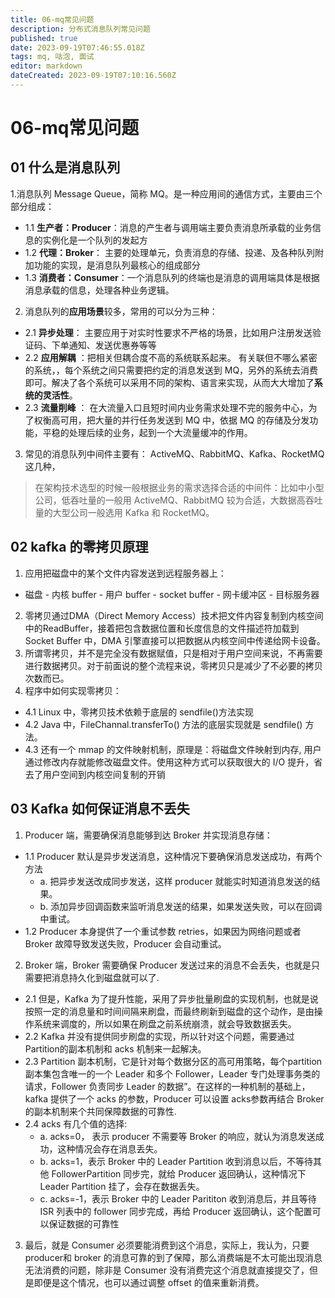 ```yaml
---
title: 06-mq常见问题
description: 分布式消息队列常见问题
published: true
date: 2023-09-19T07:46:55.018Z
tags: mq, 咕泡, 面试
editor: markdown
dateCreated: 2023-09-19T07:10:16.560Z
---
```


# 06-mq常见问题

## 01 什么是消息队列
1.消息队列 Message Queue，简称 MQ。是一种应用间的通信方式，主要由三个部分组成：
  - 1.1 **生产者：Producer**：消息的产生者与调用端主要负责消息所承载的业务信息的实例化是一个队列的发起方
  - 1.2 **代理：Broker**： 主要的处理单元，负责消息的存储、投递、及各种队列附加功能的实现，是消息队列最核心的组成部分
  - 1.3 **消费者：Consumer**：一个消息队列的终端也是消息的调用端具体是根据消息承载的信息，处理各种业务逻辑。
2. 消息队列的**应用场景**较多，常用的可以分为三种： 
  - 2.1 **异步处理**： 主要应用于对实时性要求不严格的场景，比如用户注册发送验证码、下单通知、发送优惠券等等
  - 2.2 **应用解耦** ：把相关但耦合度不高的系统联系起来。 有关联但不哪么紧密的系统，，每个系统之间只需要把约定的消息发送到 MQ，另外的系统去消费即可。解决了各个系统可以采用不同的架构、语言来实现，从而大大增加了**系统的灵活性**。
  - 2.3 **流量削峰** ： 在大流量入口且短时间内业务需求处理不完的服务中心，为了权衡高可用，把大量的并行任务发送到 MQ 中，依据 MQ 的存储及分发功能，平稳的处理后续的业务，起到一个大流量缓冲的作用。
3. 常见的消息队列中间件主要有： ActiveMQ、RabbitMQ、Kafka、RocketMQ 这几种，  
 >  在架构技术选型的时候一般根据业务的需求选择合适的中间件：比如中小型公司，低吞吐量的一般用 ActiveMQ、RabbitMQ 较为合适，大数据高吞吐量的大型公司一般选用 Kafka 和 RocketMQ。
  
## 02 kafka 的零拷贝原理
1. 应用把磁盘中的某个文件内容发送到远程服务器上：
  - 磁盘 - 内核 buffer - 用户 buffer - socket buffer -  网卡缓冲区 - 目标服务器
2. 零拷贝通过DMA（Direct Memory Access）技术把文件内容复制到内核空间中的ReadBuffer，接着把包含数据位置和长度信息的文件描述符加载到 Socket Buffer 中，DMA 引擎直接可以把数据从内核空间中传递给网卡设备。  
3. 所谓零拷贝，并不是完全没有数据赋值，只是相对于用户空间来说，不再需要进行数据拷贝。对于前面说的整个流程来说，零拷贝只是减少了不必要的拷贝次数而已。
4. 程序中如何实现零拷贝：
  - 4.1  Linux 中，零拷贝技术依赖于底层的 sendfile()方法实现
  - 4.2 Java 中，FileChannal.transferTo() 方法的底层实现就是 sendfile() 方法。
  - 4.3 还有一个 mmap 的文件映射机制，原理是：将磁盘文件映射到内存, 用户通过修改内存就能修改磁盘文件。使用这种方式可以获取很大的 I/O 提升，省去了用户空间到内核空间复制的开销
  
## 03 Kafka 如何保证消息不丢失
1. Producer 端，需要确保消息能够到达 Broker 并实现消息存储：
  - 1.1 Producer 默认是异步发送消息，这种情况下要确保消息发送成功，有两个方法
    - a. 把异步发送改成同步发送，这样 producer 就能实时知道消息发送的结果。
    - b. 添加异步回调函数来监听消息发送的结果，如果发送失败，可以在回调中重试。
  - 1.2 Producer 本身提供了一个重试参数 retries，如果因为网络问题或者 Broker 故障导致发送失败，Producer 会自动重试。  
2.  Broker 端，Broker 需要确保 Producer 发送过来的消息不会丢失，也就是只需要把消息持久化到磁盘就可以了.
   - 2.1 但是，Kafka 为了提升性能，采用了异步批量刷盘的实现机制，也就是说按照一定的消息量和时间间隔来刷盘，而最终刷新到磁盘的这个动作，是由操作系统来调度的，所以如果在刷盘之前系统崩溃，就会导致数据丢失。
   - 2.2 Kafka 并没有提供同步刷盘的实现，所以针对这个问题，需要通过 Partition的副本机制和 acks 机制来一起解决。
   - 2.3  Partition 副本机制，它是针对每个数据分区的高可用策略，每个partition 副本集包含唯一的一个 Leader 和多个 Follower，Leader 专门处理事务类的请求，Follower 负责同步 Leader 的数据”。在这样的一种机制的基础上，kafka 提供了一个 acks 的参数，Producer 可以设置 acks参数再结合 Broker 的副本机制来个共同保障数据的可靠性.
   - 2.4 acks 有几个值的选择:
     - a. acks=0， 表示 producer 不需要等 Broker 的响应，就认为消息发送成功，这种情况会存在消息丢失。
     - b. acks=1，表示 Broker 中的 Leader Partition 收到消息以后，不等待其他 FollowerPartition 同步完，就给 Producer 返回确认，这种情况下 Leader Partition 挂了，会存在数据丢失。
     - c. acks=-1，表示 Broker 中的 Leader Parititon 收到消息后，并且等待 ISR 列表中的 follower 同步完成，再给 Producer 返回确认，这个配置可以保证数据的可靠性
3.  最后，就是 Consumer 必须要能消费到这个消息，实际上，我认为，只要 producer和 broker 的消息可靠的到了保障，那么消费端是不太可能出现消息无法消费的问题，除非是 Consumer 没有消费完这个消息就直接提交了，但是即便是这个情况，也可以通过调整 offset 的值来重新消费。    
  